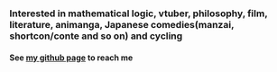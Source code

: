 ### Interested in mathematical logic, vtuber, philosophy, film, literature, animanga, Japanese comedies(manzai, shortcon/conte and so on) and cycling
#### See [my github page](https://finalfantasy27.github.io/) to reach me
